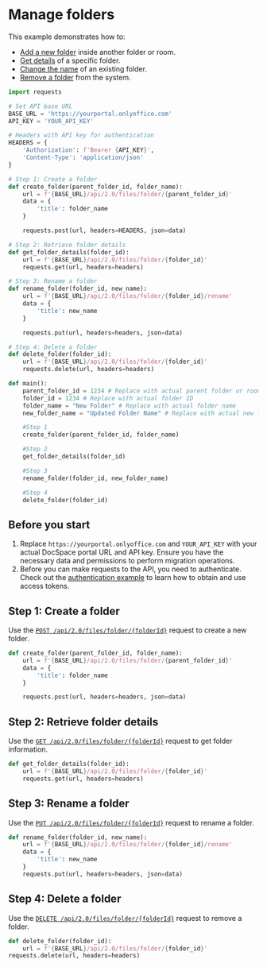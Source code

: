 # Manage folders

This example demonstrates how to:

- [Add a new folder](#step-1-create-a-folder) inside another folder or room.
- [Get details](#step-2-retrieve-folder-details) of a specific folder.
- [Change the name](#step-3-rename-a-folder) of an existing folder.
- [Remove a folder](#step-4-delete-a-folder) from the system.

```py title="Python"
import requests

# Set API base URL
BASE_URL = 'https://yourportal.onlyoffice.com'
API_KEY = 'YOUR_API_KEY'

# Headers with API key for authentication
HEADERS = {
    'Authorization': f'Bearer {API_KEY}',
    'Content-Type': 'application/json'
}

# Step 1: Create a folder
def create_folder(parent_folder_id, folder_name):
    url = f'{BASE_URL}/api/2.0/files/folder/{parent_folder_id}'
    data = {
        'title': folder_name
    }

    requests.post(url, headers=HEADERS, json=data)

# Step 2: Retrieve folder details
def get_folder_details(folder_id):
    url = f'{BASE_URL}/api/2.0/files/folder/{folder_id}'
    requests.get(url, headers=headers)

# Step 3: Rename a folder
def rename_folder(folder_id, new_name):
    url = f'{BASE_URL}/api/2.0/files/folder/{folder_id}/rename'
    data = {
        'title': new_name
    }

    requests.put(url, headers=headers, json=data)

# Step 4: Delete a folder
def delete_folder(folder_id):
    url = f'{BASE_URL}/api/2.0/files/folder/{folder_id}'
    requests.delete(url, headers=headers)

def main():
    parent_folder_id = 1234 # Replace with actual parent folder or room ID
    folder_id = 1234 # Replace with actual folder ID
    folder_name = "New Folder" # Replace with actual folder name
    new_folder_name = "Updated Folder Name" # Replace with actual new folder name

    #Step 1
    create_folder(parent_folder_id, folder_name)

    #Step 2
    get_folder_details(folder_id)

    #Step 3
    rename_folder(folder_id, new_folder_name)

    #Step 4
    delete_folder(folder_id)
```

## Before you start

1. Replace `https://yourportal.onlyoffice.com` and `YOUR_API_KEY` with your actual DocSpace portal URL and API key. Ensure you have the necessary data and permissions to perform migration operations.
2. Before you can make requests to the API, you need to authenticate. Check out the [authentication example](/docspace/api-backend/samples/authentication.md) to learn how to obtain and use access tokens.

## Step 1: Create a folder

Use the [`POST /api/2.0/files/folder/{folderId}`](/docspace/api-backend/usage-api/create-folder.api.mdx) request to create a new folder.

``` py
def create_folder(parent_folder_id, folder_name):
    url = f'{BASE_URL}/api/2.0/files/folder/{parent_folder_id}'
    data = {
        'title': folder_name
    }

    requests.post(url, headers=headers, json=data)
```

## Step 2: Retrieve folder details

Use the [`GET /api/2.0/files/folder/{folderId}`](/docspace/api-backend/usage-api/get-folder-info.api.mdx) request to get folder information.

``` py
def get_folder_details(folder_id):
    url = f'{BASE_URL}/api/2.0/files/folder/{folder_id}'
    requests.get(url, headers=headers)
```

## Step 3: Rename a folder

Use the [`PUT /api/2.0/files/folder/{folderId}`](/docspace/api-backend/usage-api/rename-folder.api.mdx) request to rename a folder.

``` py
def rename_folder(folder_id, new_name):
    url = f'{BASE_URL}/api/2.0/files/folder/{folder_id}/rename'
    data = {
        'title': new_name
    }
    requests.put(url, headers=headers, json=data)
```

## Step 4: Delete a folder

Use the [`DELETE /api/2.0/files/folder/{folderId}`](/docspace/api-backend/usage-api/delete-folder.api.mdx) request to remove a folder.

``` py
def delete_folder(folder_id):
    url = f'{BASE_URL}/api/2.0/files/folder/{folder_id}'
requests.delete(url, headers=headers)
```
